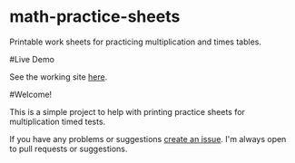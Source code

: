 math-practice-sheets
====================

Printable work sheets for practicing multiplication and times tables.

#Live Demo

See the working site [here](http://davestaab.github.io/math-practice-sheets/).  

#Welcome!

This is a simple project to help with printing practice sheets for multiplication timed tests.

If you have any problems or suggestions [create an issue](https://github.com/davestaab/math-practive-sheets/issues). I'm always open to pull requests or suggestions.

